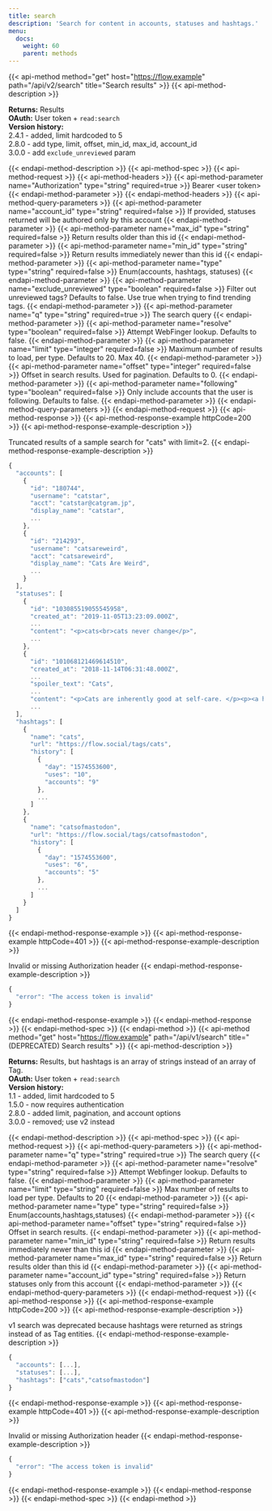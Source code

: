 ```yaml
---
title: search
description: 'Search for content in accounts, statuses and hashtags.'
menu:
  docs:
    weight: 60
    parent: methods
---
```


{{< api-method method="get" host="https://flow.example" path="/api/v2/search" title="Search results" >}}
{{< api-method-description >}}

**Returns:** Results\
**OAuth:** User token + `read:search`\
**Version history:**\
2.4.1 - added, limit hardcoded to 5\
2.8.0 - add type, limit, offset, min_id, max_id, account_id\
3.0.0 - add `exclude_unreviewed` param

{{< endapi-method-description >}}
{{< api-method-spec >}}
{{< api-method-request >}}
{{< api-method-headers >}}
{{< api-method-parameter name="Authorization" type="string" required=true >}}
Bearer &lt;user token&gt;
{{< endapi-method-parameter >}}
{{< endapi-method-headers >}}
{{< api-method-query-parameters >}}
{{< api-method-parameter name="account_id" type="string" required=false >}}
If provided, statuses returned will be authored only by this account
{{< endapi-method-parameter >}}
{{< api-method-parameter name="max_id" type="string" required=false >}}
Return results older than this id
{{< endapi-method-parameter >}}
{{< api-method-parameter name="min_id" type="string" required=false >}}
Return results immediately newer than this id
{{< endapi-method-parameter >}}
{{< api-method-parameter name="type" type="string" required=false >}}
Enum\(accounts, hashtags, statuses\)
{{< endapi-method-parameter >}}
{{< api-method-parameter name="exclude_unreviewed" type="boolean" required=false >}}
Filter out unreviewed tags? Defaults to false. Use true when trying to find trending tags.
{{< endapi-method-parameter >}}
{{< api-method-parameter name="q" type="string" required=true >}}
The search query
{{< endapi-method-parameter >}}
{{< api-method-parameter name="resolve" type="boolean" required=false >}}
Attempt WebFinger lookup. Defaults to false.
{{< endapi-method-parameter >}}
{{< api-method-parameter name="limit" type="integer" required=false >}}
Maximum number of results to load, per type. Defaults to 20. Max 40.
{{< endapi-method-parameter >}}
{{< api-method-parameter name="offset" type="integer" required=false >}}
Offset in search results. Used for pagination. Defaults to 0.
{{< endapi-method-parameter >}}
{{< api-method-parameter name="following" type="boolean" required=false >}}
Only include accounts that the user is following. Defaults to false.
{{< endapi-method-parameter >}}
{{< endapi-method-query-parameters >}}
{{< endapi-method-request >}}
{{< api-method-response >}}
{{< api-method-response-example httpCode=200 >}}
{{< api-method-response-example-description >}}

Truncated results of a sample search for "cats" with limit=2.
{{< endapi-method-response-example-description >}}


```javascript
{
  "accounts": [
    {
      "id": "180744",
      "username": "catstar",
      "acct": "catstar@catgram.jp",
      "display_name": "catstar",
      ...
    },
    {
      "id": "214293",
      "username": "catsareweird",
      "acct": "catsareweird",
      "display_name": "Cats Are Weird",
      ...
    }
  ],
  "statuses": [
    {
      "id": "103085519055545958",
      "created_at": "2019-11-05T13:23:09.000Z",
      ...
      "content": "<p>cats<br>cats never change</p>",
      ...
    },
    {
      "id": "101068121469614510",
      "created_at": "2018-11-14T06:31:48.000Z",
      ...
      "spoiler_text": "Cats",
      ...
      "content": "<p>Cats are inherently good at self-care. </p><p><a href=\"https://mspsocial.net/tags/cats\" class=\"mention hashtag\" rel=\"nofollow noopener noreferrer\" target=\"_blank\">#<span>cats</span></a></p>",
      ...
  ],
  "hashtags": [
    {
      "name": "cats",
      "url": "https://flow.social/tags/cats",
      "history": [
        {
          "day": "1574553600",
          "uses": "10",
          "accounts": "9"
        },
        ...
      ]
    },
    {
      "name": "catsofmastodon",
      "url": "https://flow.social/tags/catsofmastodon",
      "history": [
        {
          "day": "1574553600",
          "uses": "6",
          "accounts": "5"
        },
        ...
      ]
    }
  ]
}
```
{{< endapi-method-response-example >}}
{{< api-method-response-example httpCode=401 >}}
{{< api-method-response-example-description >}}

Invalid or missing Authorization header
{{< endapi-method-response-example-description >}}


```javascript
{
  "error": "The access token is invalid"
}
```
{{< endapi-method-response-example >}}
{{< endapi-method-response >}}
{{< endapi-method-spec >}}
{{< endapi-method >}}
{{< api-method method="get" host="https://flow.example" path="/api/v1/search" title="\(DEPRECATED\) Search results" >}}
{{< api-method-description >}}

**Returns:** Results, but hashtags is an array of strings instead of an array of Tag.\
**OAuth:** User token + `read:search`\
**Version history:**\
1.1 - added, limit hardcoded to 5\
1.5.0 - now requires authentication\
2.8.0 - added limit, pagination, and account options\
3.0.0 - removed; use v2 instead

{{< endapi-method-description >}}
{{< api-method-spec >}}
{{< api-method-request >}}
{{< api-method-query-parameters >}}
{{< api-method-parameter name="q" type="string" required=true >}}
The search query
{{< endapi-method-parameter >}}
{{< api-method-parameter name="resolve" type="string" required=false >}}
Attempt Webfinger lookup. Defaults to false.
{{< endapi-method-parameter >}}
{{< api-method-parameter name="limit" type="string" required=false >}}
Max number of results to load per type. Defaults to 20
{{< endapi-method-parameter >}}
{{< api-method-parameter name="type" type="string" required=false >}}
Enum\(accounts,hashtags,statuses\)
{{< endapi-method-parameter >}}
{{< api-method-parameter name="offset" type="string" required=false >}}
Offset in search results.
{{< endapi-method-parameter >}}
{{< api-method-parameter name="min_id" type="string" required=false >}}
Return results immediately newer than this id
{{< endapi-method-parameter >}}
{{< api-method-parameter name="max_id" type="string" required=false >}}
Return results older than this id
{{< endapi-method-parameter >}}
{{< api-method-parameter name="account_id" type="string" required=false >}}
Return statuses only from this account
{{< endapi-method-parameter >}}
{{< endapi-method-query-parameters >}}
{{< endapi-method-request >}}
{{< api-method-response >}}
{{< api-method-response-example httpCode=200 >}}
{{< api-method-response-example-description >}}

v1 search was deprecated because hashtags were returned as strings instead of as Tag entities.
{{< endapi-method-response-example-description >}}


```javascript
{
  "accounts": [...],
  "statuses": [...],
  "hashtags": ["cats","catsofmastodon"]
}
```
{{< endapi-method-response-example >}}
{{< api-method-response-example httpCode=401 >}}
{{< api-method-response-example-description >}}

Invalid or missing Authorization header
{{< endapi-method-response-example-description >}}


```javascript
{
  "error": "The access token is invalid"
}
```
{{< endapi-method-response-example >}}
{{< endapi-method-response >}}
{{< endapi-method-spec >}}
{{< endapi-method >}}


